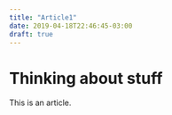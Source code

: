 ```yaml
---
title: "Article1"
date: 2019-04-18T22:46:45-03:00
draft: true
---
```


# Thinking about stuff

This is an article.

